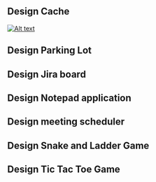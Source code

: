 ## Design Cache
[![Alt text](https://img.youtube.com/vi/B7iCXl_KSoM/0.jpg)](https://www.youtube.com/watch?v=B7iCXl_KSoM)

## Design Parking Lot

## Design Jira board

## Design Notepad application

## Design meeting scheduler

## Design Snake and Ladder Game

## Design Tic Tac Toe Game

